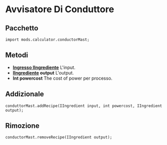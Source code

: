 # Avvisatore Di Conduttore

## Pacchetto
```zenscript
import mods.calculator.conductorMast;
```

## Metodi

- **[Ingresso IIngrediente](/Vanilla/Variable_Types/IIngredient/)** L'input.
- **[IIngrediente](/Vanilla/Variable_Types/IIngredient/) output** L'output.
- **Int powercost** The cost of power per processo.

## Addizionale
```zenscript
conduttorMast.addRecipe(IIngredient input, int powercost, IIngredient output);
```

## Rimozione
```zenscript
conductorMast.removeRecipe(IIngredient output);
```